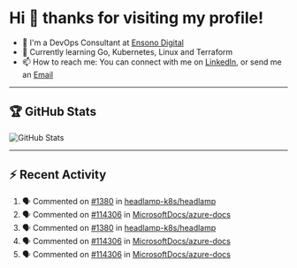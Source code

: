 # Hi 👋 thanks for visiting my profile!

- 💼 I'm a DevOps Consultant at [Ensono Digital](https://www.ensonodigital.com/)
- 🌱 Currently learning Go, Kubernetes, Linux and Terraform
- 📫 How to reach me: You can connect with me on [LinkedIn](https://www.linkedin.com/in/thepaulmacca/), or send me an [Email](mailto:pm@thepaulmacca.com)

---

## :trophy: GitHub Stats

![GitHub Stats](https://github-readme-stats.vercel.app/api?username=thepaulmacca&count_private=true&show_icons=true&theme=dark)

---

## :zap: Recent Activity

<!--START_SECTION:activity-->
1. 🗣 Commented on [#1380](https://github.com/headlamp-k8s/headlamp/issues/1380#issuecomment-1727522617) in [headlamp-k8s/headlamp](https://github.com/headlamp-k8s/headlamp)
2. 🗣 Commented on [#114306](https://github.com/MicrosoftDocs/azure-docs/issues/114306#issuecomment-1727493639) in [MicrosoftDocs/azure-docs](https://github.com/MicrosoftDocs/azure-docs)
3. 🗣 Commented on [#1380](https://github.com/headlamp-k8s/headlamp/issues/1380#issuecomment-1722184522) in [headlamp-k8s/headlamp](https://github.com/headlamp-k8s/headlamp)
4. 🗣 Commented on [#114306](https://github.com/MicrosoftDocs/azure-docs/issues/114306#issuecomment-1715200300) in [MicrosoftDocs/azure-docs](https://github.com/MicrosoftDocs/azure-docs)
5. 🗣 Commented on [#114306](https://github.com/MicrosoftDocs/azure-docs/issues/114306#issuecomment-1712415940) in [MicrosoftDocs/azure-docs](https://github.com/MicrosoftDocs/azure-docs)
<!--END_SECTION:activity-->
